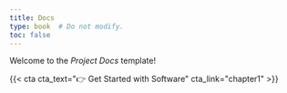 ```yaml
---
title: Docs
type: book  # Do not modify.
toc: false
---
```


Welcome to the _Project Docs_ template!

{{< cta cta_text="👉 Get Started with Software" cta_link="chapter1" >}}
